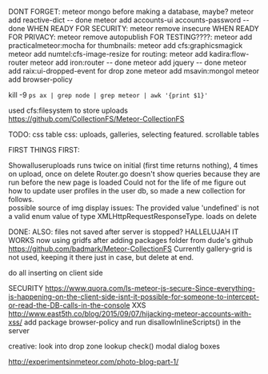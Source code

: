 DONT FORGET:
meteor mongo before making a database, maybe?
meteor add reactive-dict -- done
meteor add accounts-ui accounts-password -- done
WHEN READY FOR SECURITY: meteor remove insecure
WHEN READY FOR PRIVACY:  meteor remove autopublish
FOR TESTING????: meteor add practicalmeteor:mocha
for thumbnails: meteor add cfs:graphicsmagick
meteor add numtel:cfs-image-resize
for routing: meteor add kadira:flow-router
meteor add iron:router -- done
meteor add jquery -- done
meteor add raix:ui-dropped-event for drop zone
meteor add msavin:mongol
meteor add browser-policy


kill -9 `ps ax | grep node | grep meteor | awk '{print $1}'`


used cfs:filesystem to store uploads https://github.com/CollectionFS/Meteor-CollectionFS

TODO:
css
table css: uploads, galleries, selecting featured.
scrollable tables
	
FIRST THINGS FIRST:
	
	
Showalluseruploads runs twice on initial (first time returns nothing),
	4 times on upload, once on delete
Router.go doesn't show queries because they are run before the new page is loaded
Could not for the life of me figure out how to update user profiles in the user db, so made a new collection for follows.	
possible source of img display issues: The provided value 'undefined' is not a valid enum value of type XMLHttpRequestResponseType.
loads on delete
	
DONE:
	ALSO: files not saved after server is stopped?
	HALLELUJAH IT WORKS now using gridfs after adding packages folder from dude's github https://github.com/badmark/Meteor-CollectionFS
	Currently gallery-grid is not used, keeping it there just in case, but delete at end.

do all inserting on client side

SECURITY
https://www.quora.com/Is-meteor-js-secure-Since-everything-is-happening-on-the-client-side-isnt-it-possible-for-someone-to-intercept-or-read-the-DB-calls-in-the-console
XXS
http://www.east5th.co/blog/2015/09/07/hijacking-meteor-accounts-with-xss/
	add package browser-policy and run disallowInlineScripts() in the server




creative:
look into drop zone
lookup check()
modal dialog boxes

http://experimentsinmeteor.com/photo-blog-part-1/